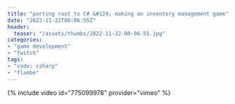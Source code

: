 ```yaml
---
title: "porting rust to C# &#124; making an inventory management game"
date: "2022-11-22T00:06:55Z"
header:
  teaser: "/assets/thumbs/2022-11-22-00-06-55.jpg"
categories:
- "game development"
- "twitch"
tags:
- "code: csharp"
- "flambe"
---
```

{% include video id="775099978" provider="vimeo" %}
